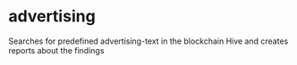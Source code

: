 # advertising
Searches for predefined advertising-text in the blockchain Hive and creates reports about the findings
